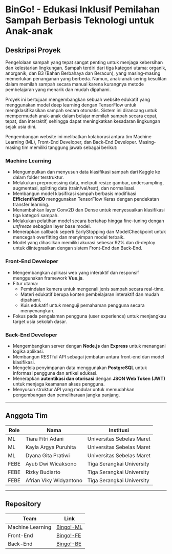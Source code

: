 # BinGo! - Edukasi Inklusif Pemilahan Sampah Berbasis Teknologi untuk Anak-anak

## Deskripsi Proyek

Pengelolaan sampah yang tepat sangat penting untuk menjaga kebersihan dan kelestarian lingkungan. Sampah terdiri dari tiga kategori utama: organik, anorganik, dan B3 (Bahan Berbahaya dan Beracun), yang masing-masing memerlukan penanganan yang berbeda. Namun, anak-anak sering kesulitan dalam memilah sampah secara manual karena kurangnya metode pembelajaran yang menarik dan mudah dipahami.

Proyek ini bertujuan mengembangkan sebuah website edukatif yang menggunakan model deep learning dengan TensorFlow untuk mengklasifikasikan sampah secara otomatis. Sistem ini dirancang untuk mempermudah anak-anak dalam belajar memilah sampah secara cepat, tepat, dan interaktif, sehingga dapat meningkatkan kesadaran lingkungan sejak usia dini.

Pengembangan website ini melibatkan kolaborasi antara tim Machine Learning (ML), Front-End Developer, dan Back-End Developer. Masing-masing tim memiliki tanggung jawab sebagai berikut:

### Machine Learning

- Mengumpulkan dan menyusun data klasifikasi sampah dari Kaggle ke dalam folder terstruktur.
- Melakukan preprocessing data, meliputi resize gambar, undersampling, augmentasi, splitting data (train/val/test), dan normalisasi.
- Membangun model klasifikasi sampah berbasis modifikasi **EfficientNetB0** menggunakan TensorFlow Keras dengan pendekatan transfer learning.
- Menambahkan layer Conv2D dan Dense untuk menyesuaikan klasifikasi tiga kategori sampah.
- Melakukan pelatihan model secara bertahap hingga fine-tuning dengan *unfreeze* sebagian layer base model.
- Menerapkan callback seperti EarlyStopping dan ModelCheckpoint untuk mencegah overfitting dan menyimpan model terbaik.
- Model yang dihasilkan memiliki akurasi sebesar 92% dan di-deploy untuk diintegrasikan dengan sistem Front-End dan Back-End.

### Front-End Developer

- Mengembangkan aplikasi web yang interaktif dan responsif menggunakan framework **Vue.js**.
- Fitur utama:
  - Pemindaian kamera untuk mengenali jenis sampah secara real-time.
  - Materi edukatif berupa konten pembelajaran interaktif dan mudah dipahami.
  - Kuis edukatif untuk menguji pemahaman pengguna secara menyenangkan.
- Fokus pada pengalaman pengguna (user experience) untuk menjangkau target usia sekolah dasar.

### Back-End Developer

- Mengembangkan server dengan **Node.js** dan **Express** untuk menangani logika aplikasi.
- Membangun RESTful API sebagai jembatan antara front-end dan model klasifikasi.
- Mengelola penyimpanan data menggunakan **PostgreSQL** untuk informasi pengguna dan artikel edukasi.
- Menerapkan **autentikasi dan otorisasi** dengan **JSON Web Token (JWT)** untuk menjaga keamanan akses pengguna.
- Menyusun struktur API yang modular untuk memudahkan pengembangan dan pemeliharaan jangka panjang.

---

## Anggota Tim

| Role  | Nama                         | Institusi                    |
|-------|------------------------------|------------------------------|
| ML    | Tiara Fitri Adani           | Universitas Sebelas Maret    |
| ML    | Kayla Argya Puruhita        | Universitas Sebelas Maret    |
| ML    | Dyana Gita Pratiwi          | Universitas Sebelas Maret    |
| FEBE  | Ayub Dwi Wicaksono          | Tiga Serangkai University    |
| FEBE  | Rizky Budiarto              | Tiga Serangkai University    |
| FEBE  | Afrian Viky Widyantono      | Tiga Serangkai University    |

---

## Repository

| Team           | Link                                                                 |
|--------------------|----------------------------------------------------------------------|
| Machine Learning | [Bingo!-ML](https://github.com/Capstone-Team-BinGo/BinGo-ML-Project)           |
| Front-End         | [Bingo!-FE](https://github.com/Capstone-Team-BinGo/BinGo-Frontend-Project) |
| Back-End          | [Bingo!-BE](https://github.com/Capstone-Team-BinGo/BinGo-Backend-Project)   |